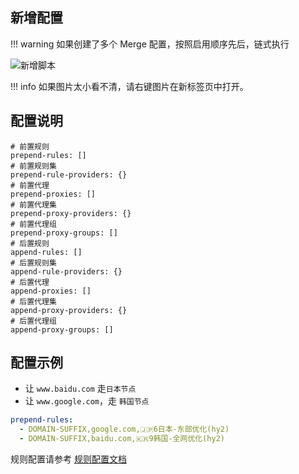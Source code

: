 ## 新增配置

<!-- prettier-ignore -->
!!! warning
    如果创建了多个 Merge 配置，按照启用顺序先后，链式执行

![新增脚本](../assets/guide/merge/merge.gif)

<!-- prettier-ignore -->
!!! info
    如果图片太小看不清，请右键图片在新标签页中打开。

## 配置说明

```
# 前置规则
prepend-rules: []
# 前置规则集
prepend-rule-providers: {}
# 前置代理
prepend-proxies: []
# 前置代理集
prepend-proxy-providers: {}
# 前置代理组
prepend-proxy-groups: []
# 后置规则
append-rules: []
# 后置规则集
append-rule-providers: {}
# 后置代理
append-proxies: []
# 后置代理集
append-proxy-providers: {}
# 后置代理组
append-proxy-groups: []

```

## 配置示例

- 让 `www.baidu.com` 走`日本节点`
- 让 `www.google.com`，走 `韩国节点`

```yaml
prepend-rules:
  - DOMAIN-SUFFIX,google.com,🇯🇵6日本-东部优化(hy2)
  - DOMAIN-SUFFIX,baidu.com,🇰🇷9韩国-全网优化(hy2)
```

规则配置请参考 [规则配置文档](https://wiki.metacubex.one/config/rules/)
